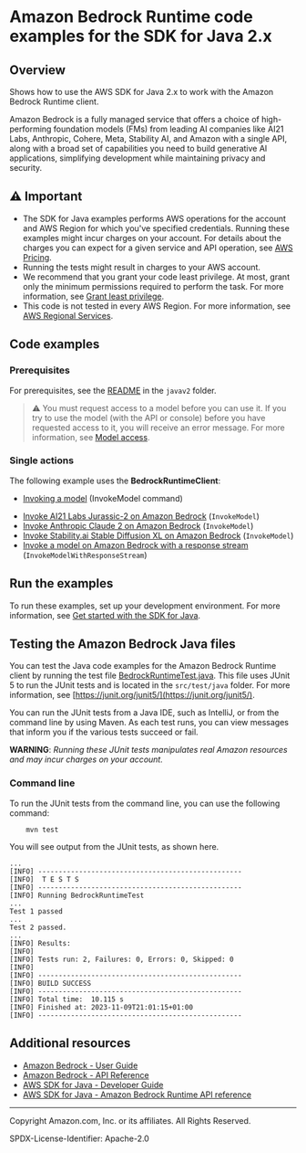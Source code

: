 <!--Generated by WRITEME on 2023-11-13 16:01:11.875851 (UTC)-->
# Amazon Bedrock Runtime code examples for the SDK for Java 2.x

## Overview
Shows how to use the AWS SDK for Java 2.x to work with the Amazon Bedrock Runtime client.

Amazon Bedrock is a fully managed service that offers a choice of high-performing foundation models (FMs) from leading AI companies like AI21 Labs, Anthropic, Cohere, Meta, Stability AI, and Amazon with a single API, along with a broad set of capabilities you need to build generative AI applications, simplifying development while maintaining privacy and security.

## ⚠️ Important
* The SDK for Java examples performs AWS operations for the account and AWS Region for which you've specified credentials. Running these examples might incur charges on your account. For details about the charges you can expect for a given service and API operation, see [AWS Pricing](https://aws.amazon.com/pricing/).
* Running the tests might result in charges to your AWS account.
* We recommend that you grant your code least privilege. At most, grant only the minimum permissions required to perform the task. For more information, see [Grant least privilege](https://docs.aws.amazon.com/IAM/latest/UserGuide/best-practices.html#grant-least-privilege).
* This code is not tested in every AWS Region. For more information, see [AWS Regional Services](https://aws.amazon.com/about-aws/global-infrastructure/regional-product-services).

## Code examples

### Prerequisites

For prerequisites, see the [README](../../README.md) in the `javav2` folder.


<!--custom.prerequisites.start-->
> ⚠ You must request access to a model before you can use it. If you try to use the model (with the API or console) before you have requested access to it, you will receive an error message. For more information, see [Model access](https://docs.aws.amazon.com/bedrock/latest/userguide/model-access.html).
<!--custom.prerequisites.end-->

### Single actions

The following example uses the **BedrockRuntimeClient**:

- [Invoking a model](./src/main/java/com/example/bedrockruntime/InvokeModel.java) (InvokeModel command)

* [Invoke AI21 Labs Jurassic-2 on Amazon Bedrock](src/main/java/com/example/bedrockruntime/InvokeModel.java#L101) (`InvokeModel`)
* [Invoke Anthropic Claude 2 on Amazon Bedrock](src/main/java/com/example/bedrockruntime/InvokeModel.java#L51) (`InvokeModel`)
* [Invoke Stability.ai Stable Diffusion XL on Amazon Bedrock](src/main/java/com/example/bedrockruntime/InvokeModel.java#L151) (`InvokeModel`)
* [Invoke a model on Amazon Bedrock with a response stream](src/main/java/com/example/bedrockruntime/InvokeModelWithResponseStream.java#L49) (`InvokeModelWithResponseStream`)

## Run the examples

To run these examples, set up your development environment. For more information,
see [Get started with the SDK for Java](https://docs.aws.amazon.com/sdk-for-java/latest/developer-guide/setup.html).

## Testing the Amazon Bedrock Java files

You can test the Java code examples for the Amazon Bedrock Runtime client by running the test file [BedrockRuntimeTest.java](./src/test/java/BedrockRuntimeTest.java). This file uses JUnit 5 to run the JUnit tests and is located in the `src/test/java` folder. For more information, see [https://junit.org/junit5/](https://junit.org/junit5/).

You can run the JUnit tests from a Java IDE, such as IntelliJ, or from the command line by using Maven. As each test runs, you can view messages that inform you if the various tests succeed or fail.

**WARNING**: _Running these JUnit tests manipulates real Amazon resources and may incur charges on your account._

### Command line

To run the JUnit tests from the command line, you can use the following command:

		mvn test

You will see output from the JUnit tests, as shown here.

    ...
    [INFO] --------------------------------------------------
	[INFO]  T E S T S
    [INFO] --------------------------------------------------
	[INFO] Running BedrockRuntimeTest
    ...
	Test 1 passed
    ...
    Test 2 passed.
	...
	[INFO] Results:
	[INFO]
	[INFO] Tests run: 2, Failures: 0, Errors: 0, Skipped: 0
	[INFO]
	[INFO] --------------------------------------------------
	[INFO] BUILD SUCCESS
	[INFO] --------------------------------------------------
	[INFO] Total time:  10.115 s
	[INFO] Finished at: 2023-11-09T21:01:15+01:00
	[INFO] --------------------------------------------------

## Additional resources

* [Amazon Bedrock - User Guide](https://docs.aws.amazon.com/bedrock/latest/userguide)
* [Amazon Bedrock - API Reference](https://docs.aws.amazon.com/bedrock/latest/APIReference)
* [AWS SDK for Java - Developer Guide](https://docs.aws.amazon.com/sdk-for-java/latest/developer-guide/home.html)
* [AWS SDK for Java - Amazon Bedrock Runtime API reference](https://sdk.amazonaws.com/java/api/latest/software/amazon/awssdk/services/bedrockruntime/package-summary.html)

---

Copyright Amazon.com, Inc. or its affiliates. All Rights Reserved.

SPDX-License-Identifier: Apache-2.0
